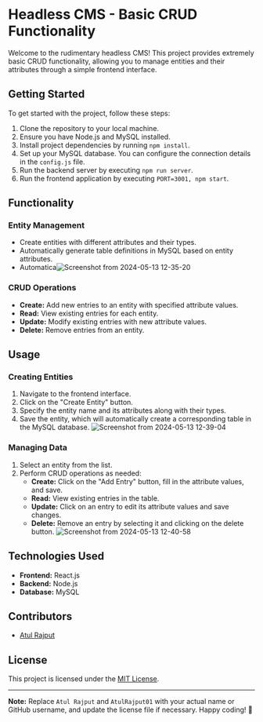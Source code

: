 # Headless CMS - Basic CRUD Functionality

Welcome to the rudimentary headless CMS! This project provides extremely basic CRUD functionality, allowing you to manage entities and their attributes through a simple frontend interface. 

## Getting Started

To get started with the project, follow these steps:

1. Clone the repository to your local machine.
2. Ensure you have Node.js and MySQL installed.
3. Install project dependencies by running `npm install`.
4. Set up your MySQL database. You can configure the connection details in the `config.js` file.
5. Run the backend server by executing `npm run server`.
6. Run the frontend application by executing `PORT=3001, npm start`.

## Functionality

### Entity Management

- Create entities with different attributes and their types.
- Automatically generate table definitions in MySQL based on entity attributes.
- Automatica![Screenshot from 2024-05-13 12-35-20](https://github.com/AtulRajput01/CMS/assets/92659293/cede41bc-7f33-414b-959d-3a024e0431ed)

### CRUD Operations

- **Create:** Add new entries to an entity with specified attribute values.
- **Read:** View existing entries for each entity.
- **Update:** Modify existing entries with new attribute values.
- **Delete:** Remove entries from an entity.


## Usage

### Creating Entities

1. Navigate to the frontend interface.
2. Click on the "Create Entity" button.
3. Specify the entity name and its attributes along with their types.
4. Save the entity, which will automatically create a corresponding table in the MySQL database.
![Screenshot from 2024-05-13 12-39-04](https://github.com/AtulRajput01/CMS/assets/92659293/11d4770c-71f2-492e-aad1-e85070ce3f45)


### Managing Data

1. Select an entity from the list.
2. Perform CRUD operations as needed:
   - **Create:** Click on the "Add Entry" button, fill in the attribute values, and save.
   - **Read:** View existing entries in the table.
   - **Update:** Click on an entry to edit its attribute values and save changes.
   - **Delete:** Remove an entry by selecting it and clicking on the delete button.
![Screenshot from 2024-05-13 12-40-58](https://github.com/AtulRajput01/CMS/assets/92659293/dad43749-37c7-486c-8b3b-4c4e28ac9054)

## Technologies Used

- **Frontend:** React.js
- **Backend:** Node.js
- **Database:** MySQL

## Contributors

- [Atul Rajput](https://github.com/AtulRajput/CMS)

## License

This project is licensed under the [MIT License](LICENSE).

---

**Note:** Replace `Atul Rajput` and `AtulRajput01` with your actual name or GitHub username, and update the license file if necessary. Happy coding! 🚀
